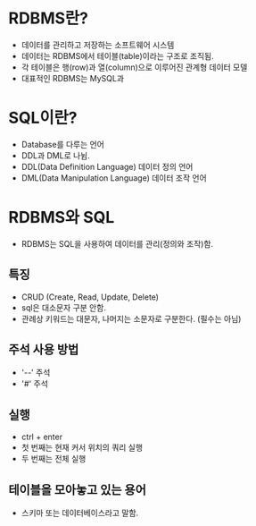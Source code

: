 # RDBMS란? 
* 데이터를 관리하고 저장하는 소프트웨어 시스템
* 데이터는 RDBMS에서 테이블(table)이라는 구조로 조직됨.
* 각 테이블은 행(row)과 열(column)으로 이루어진 관계형 데이터 모델
* 대표적인 RDBMS는 MySQL과 

# SQL이란?
* Database를 다루는 언어 
* DDL과 DML로 나뉨.
* DDL(Data Definition Language) 데이터 정의 언어
* DML(Data Manipulation Language) 데이터 조작 언어

# RDBMS와 SQL
* RDBMS는 SQL을 사용하여 데이터를 관리(정의와 조작)함.

## 특징
* CRUD (Create, Read, Update, Delete)
* sql은 대소문자 구분 안함.
* 관례상 키워드는 대문자, 나머지는 소문자로 구분한다. (필수는 아님)

## 주석 사용 방법
* '--' 주석
* '#' 주석

## 실행
* ctrl + enter
* 첫 번째는 현재 커서 위치의 쿼리 실행
* 두 번째는 전체 실행

## 테이블을 모아놓고 있는 용어
* 스키마 또는 데이터베이스라고 말함.

